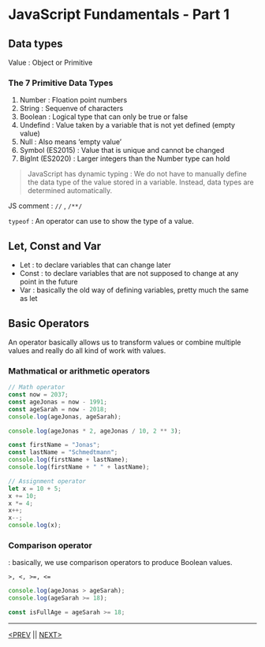 # JavaScript Fundamentals - Part 1

## Data types

Value : Object or Primitive

### The 7 Primitive Data Types

1. Number : Floation point numbers
2. String : Sequenve of characters
3. Boolean : Logical type that can only be true or false
4. Undefind : Value taken by a variable that is not yet defined (empty value)
5. Null : Also means ‘empty value’
6. Symbol (ES2015) : Value that is unique and cannot be changed
7. BigInt (ES2020) : Larger integers than the Number type can hold

> JavaScript has dynamic typing
> : We do not have to manually define the data type of the value stored in a variable.
> Instead, data types are determined automatically.

JS comment : `//` , `/**/`

`typeof` : An operator can use to show the type of a value.

## Let, Const and Var

-   Let : to declare variables that can change later
-   Const : to declare variables that are not supposed to change at any point in the future
-   Var : basically the old way of defining variables, pretty much the same as let

## Basic Operators

An operator basically allows us to transform values or combine multiple values and really do all kind of work with values.

### Mathmatical or arithmetic operators

```jsx
// Math operator
const now = 2037;
const ageJonas = now - 1991;
const ageSarah = now - 2018;
console.log(ageJonas, ageSarah);

console.log(ageJonas * 2, ageJonas / 10, 2 ** 3);

const firstName = "Jonas";
const lastName = "Schmedtmann";
console.log(firstName + lastName);
console.log(firstName + " " + lastName);

// Assignment operator
let x = 10 + 5;
x += 10;
x *= 4;
x++;
x--;
console.log(x);
```

### Comparison operator

: basically, we use comparison operators to produce Boolean values.

`>, <, >=, <=`

```jsx
console.log(ageJonas > ageSarah);
console.log(ageSarah >= 18);

const isFullAge = ageSarah >= 18;
```

---

[<PREV](./cjs220831.md) || [NEXT>](./cjs220901.md)

